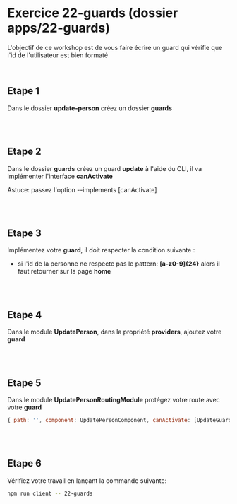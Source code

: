 # Exercice 22-guards (dossier apps/22-guards)

L'objectif de ce workshop est de vous faire écrire un guard qui vérifie que l'id de l'utilisateur est bien formaté

<br>

## Etape 1

Dans le dossier **update-person** créez un dossier **guards**

<br><br>

## Etape 2

Dans le dossier **guards** créez un guard **update** à l'aide du CLI, il va implémenter l'interface **canActivate**

Astuce: passez l'option --implements [canActivate]

<br><br>

## Etape 3

Implémentez votre **guard**, il doit respecter la condition suivante :

- si l'id de la personne ne respecte pas le pattern: **[a-z0-9]{24}** alors il faut retourner sur la page **home**

<br><br>

## Etape 4

Dans le module **UpdatePerson**, dans la propriété **providers**, ajoutez votre **guard**

<br><br>

## Etape 5

Dans le module **UpdatePersonRoutingModule** protégez votre route avec votre **guard**

```javascript
{ path: '', component: UpdatePersonComponent, canActivate: [UpdateGuard] }
```

<br><br>

## Etape 6

Vérifiez votre travail en lançant la commande suivante:

```bash
npm run client -- 22-guards
```

